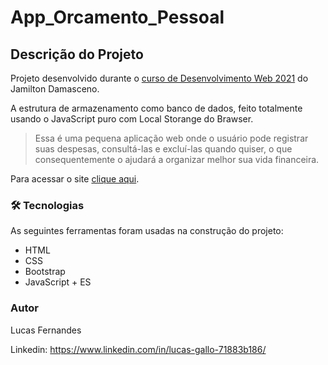 # App_Orcamento_Pessoal

## Descrição do Projeto
<p>Projeto desenvolvido durante o <a href="https://www.udemy.com/course/web-completo/">curso de Desenvolvimento Web 2021</a> do Jamilton Damasceno.</p>
<p>A estrutura de armazenamento como banco de dados, feito totalmente usando o JavaScript puro com Local Storange do Brawser.</p>

>Essa é uma pequena aplicação web onde o usuário pode registrar suas despesas, consultá-las e excluí-las quando quiser, o que consequentemente o ajudará a organizar melhor sua vida financeira.

Para acessar o site [clique aqui](https://lucasgallo250.github.io/App_Orcamento_Pessoal/home.html).

### 🛠 Tecnologias

As seguintes ferramentas foram usadas na construção do projeto:

- HTML
- CSS
- Bootstrap
- JavaScript + ES

### Autor

Lucas Fernandes

Linkedin: https://www.linkedin.com/in/lucas-gallo-71883b186/
